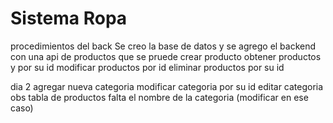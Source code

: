 # Sistema Ropa

procedimientos del back 
Se creo la base de datos y se agrego el backend con una api de productos 
que se pruede crear producto 
obtener productos y por su id
modificar productos por id
eliminar productos por su id 

dia 2
agregar nueva categoria 
modificar categoria por su id 
editar categoria
obs 
tabla de productos falta el nombre de la categoria (modificar en ese caso)

